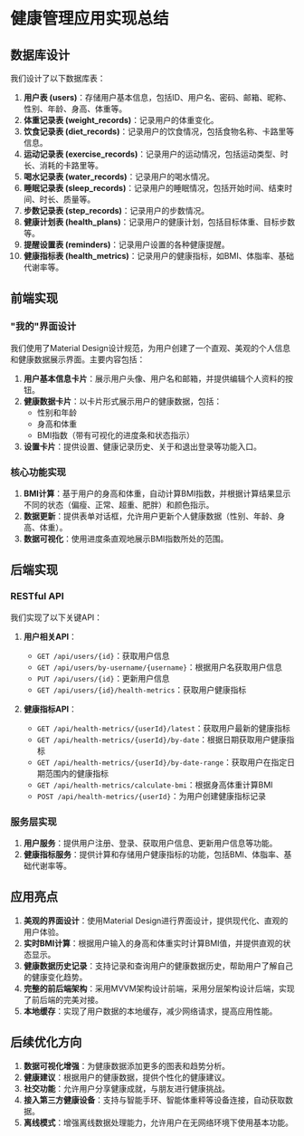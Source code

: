 # 健康管理应用实现总结

## 数据库设计

我们设计了以下数据库表：

1. **用户表 (users)**：存储用户基本信息，包括ID、用户名、密码、邮箱、昵称、性别、年龄、身高、体重等。
2. **体重记录表 (weight_records)**：记录用户的体重变化。
3. **饮食记录表 (diet_records)**：记录用户的饮食情况，包括食物名称、卡路里等信息。
4. **运动记录表 (exercise_records)**：记录用户的运动情况，包括运动类型、时长、消耗的卡路里等。
5. **喝水记录表 (water_records)**：记录用户的喝水情况。
6. **睡眠记录表 (sleep_records)**：记录用户的睡眠情况，包括开始时间、结束时间、时长、质量等。
7. **步数记录表 (step_records)**：记录用户的步数情况。
8. **健康计划表 (health_plans)**：记录用户的健康计划，包括目标体重、目标步数等。
9. **提醒设置表 (reminders)**：记录用户设置的各种健康提醒。
10. **健康指标表 (health_metrics)**：记录用户的健康指标，如BMI、体脂率、基础代谢率等。

## 前端实现

### "我的"界面设计

我们使用了Material Design设计规范，为用户创建了一个直观、美观的个人信息和健康数据展示界面。主要内容包括：

1. **用户基本信息卡片**：展示用户头像、用户名和邮箱，并提供编辑个人资料的按钮。
2. **健康数据卡片**：以卡片形式展示用户的健康数据，包括：
   - 性别和年龄
   - 身高和体重
   - BMI指数（带有可视化的进度条和状态指示）
3. **设置卡片**：提供设置、健康记录历史、关于和退出登录等功能入口。

### 核心功能实现

1. **BMI计算**：基于用户的身高和体重，自动计算BMI指数，并根据计算结果显示不同的状态（偏瘦、正常、超重、肥胖）和颜色指示。
2. **数据更新**：提供表单对话框，允许用户更新个人健康数据（性别、年龄、身高、体重）。
3. **数据可视化**：使用进度条直观地展示BMI指数所处的范围。

## 后端实现

### RESTful API

我们实现了以下关键API：

1. **用户相关API**：
   - `GET /api/users/{id}`：获取用户信息
   - `GET /api/users/by-username/{username}`：根据用户名获取用户信息
   - `PUT /api/users/{id}`：更新用户信息
   - `GET /api/users/{id}/health-metrics`：获取用户健康指标

2. **健康指标API**：
   - `GET /api/health-metrics/{userId}/latest`：获取用户最新的健康指标
   - `GET /api/health-metrics/{userId}/by-date`：根据日期获取用户健康指标
   - `GET /api/health-metrics/{userId}/by-date-range`：获取用户在指定日期范围内的健康指标
   - `GET /api/health-metrics/calculate-bmi`：根据身高体重计算BMI
   - `POST /api/health-metrics/{userId}`：为用户创建健康指标记录

### 服务层实现

1. **用户服务**：提供用户注册、登录、获取用户信息、更新用户信息等功能。
2. **健康指标服务**：提供计算和存储用户健康指标的功能，包括BMI、体脂率、基础代谢率等。

## 应用亮点

1. **美观的界面设计**：使用Material Design进行界面设计，提供现代化、直观的用户体验。
2. **实时BMI计算**：根据用户输入的身高和体重实时计算BMI值，并提供直观的状态显示。
3. **健康数据历史记录**：支持记录和查询用户的健康数据历史，帮助用户了解自己的健康变化趋势。
4. **完整的前后端架构**：采用MVVM架构设计前端，采用分层架构设计后端，实现了前后端的完美对接。
5. **本地缓存**：实现了用户数据的本地缓存，减少网络请求，提高应用性能。

## 后续优化方向

1. **数据可视化增强**：为健康数据添加更多的图表和趋势分析。
2. **健康建议**：根据用户的健康数据，提供个性化的健康建议。
3. **社交功能**：允许用户分享健康成就，与朋友进行健康挑战。
4. **接入第三方健康设备**：支持与智能手环、智能体重秤等设备连接，自动获取数据。
5. **离线模式**：增强离线数据处理能力，允许用户在无网络环境下使用基本功能。 